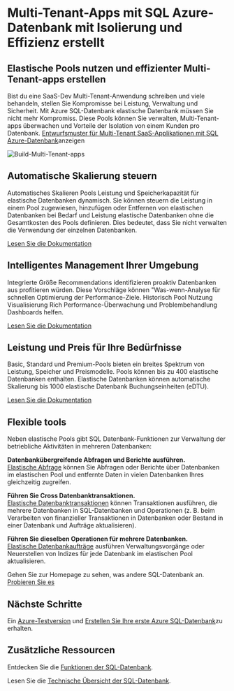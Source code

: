 <properties
   pageTitle="SQL Azure-Datenbank erstellt Multi-Tenant-Apps mit Isolierung und Effizienz"
   description="Erfahren Sie, wie SQL-Datenbank Multi-Tenant-apps erstellt"
   keywords=""
   services="sql-database"
   documentationCenter=""
   authors="CarlRabeler"
   manager="jhubbard"
   editor=""/>

<tags
   ms.service="sql-database"
   ms.devlang="NA"
   ms.topic="article"
   ms.tgt_pltfrm="NA"
   ms.workload="data-management"
   ms.date="10/13/2016"
   ms.author="carlrab"/>

# <a name="builds-multi-tenant-apps-with-azure-sql-database-with-isolation-and-efficiency"></a>Multi-Tenant-Apps mit SQL Azure-Datenbank mit Isolierung und Effizienz erstellt

## <a name="leverage-elastic-pools-and-build-more-efficient-multi-tenant-apps"></a>Elastische Pools nutzen und effizienter Multi-Tenant-apps erstellen

Bist du eine SaaS-Dev Multi-Tenant-Anwendung schreiben und viele behandeln, stellen Sie Kompromisse bei Leistung, Verwaltung und Sicherheit. Mit Azure SQL-Datenbank elastische Datenbank müssen Sie nicht mehr Kompromiss. Diese Pools können Sie verwalten, Multi-Tenant-apps überwachen und Vorteile der Isolation von einem Kunden pro Datenbank. [Entwurfsmuster für Multi-Tenant SaaS-Applikationen mit SQL Azure-Datenbank](sql-database-design-patterns-multi-tenancy-saas-applications.md)anzeigen

![Build-Multi-Tenant-apps](./media/sql-database-build-multi-tenant-apps/sql-database-build-multi-tenant-apps.png)

## <a name="auto-scaling-you-control"></a>Automatische Skalierung steuern

Automatisches Skalieren Pools Leistung und Speicherkapazität für elastische Datenbanken dynamisch. Sie können steuern die Leistung in einem Pool zugewiesen, hinzufügen oder Entfernen von elastischen Datenbanken bei Bedarf und Leistung elastische Datenbanken ohne die Gesamtkosten des Pools definieren. Dies bedeutet, dass Sie nicht verwalten die Verwendung der einzelnen Datenbanken.

[Lesen Sie die Dokumentation](sql-database-elastic-pool.md)

## <a name="intelligent-management-of-your-environment"></a>Intelligentes Management Ihrer Umgebung

Integrierte Größe Recommendations identifizieren proaktiv Datenbanken aus profitieren würden. Diese Vorschläge können "Was-wenn-Analyse für schnellen Optimierung der Performance-Ziele. Historisch Pool Nutzung Visualisierung Rich Performance-Überwachung und Problembehandlung Dashboards helfen.

[Lesen Sie die Dokumentation](sql-database-elastic-pool-guidance.md)

## <a name="performance-and-price-to-meet-your-needs"></a>Leistung und Preis für Ihre Bedürfnisse

Basic, Standard und Premium-Pools bieten ein breites Spektrum von Leistung, Speicher und Preismodelle. Pools können bis zu 400 elastische Datenbanken enthalten. Elastische Datenbanken können automatische Skalierung bis 1000 elastische Datenbank Buchungseinheiten (eDTU).

[Lesen Sie die Dokumentation](https://azure.microsoft.com/pricing/details/sql-database/?b=16.50)

## <a name="elastic-tools"></a>Flexible tools

Neben elastische Pools gibt SQL Datenbank-Funktionen zur Verwaltung der betriebliche Aktivitäten in mehreren Datenbanken:

**Datenbankübergreifende Abfragen und Berichte ausführen.**  
[Elastische Abfrage](sql-database-elastic-query-overview.md) können Sie Abfragen oder Berichte über Datenbanken im elastischen Pool und entfernte Daten in vielen Datenbanken Ihres gleichzeitig zugreifen.

**Führen Sie Cross Datenbanktransaktionen.**  
[Elastische Datenbanktransaktionen](sql-database-elastic-transactions-overview.md) können Transaktionen ausführen, die mehrere Datenbanken in SQL-Datenbanken und Operationen (z. B. beim Verarbeiten von finanzieller Transaktionen in Datenbanken oder Bestand in einer Datenbank und Aufträge aktualisieren).

**Führen Sie dieselben Operationen für mehrere Datenbanken.**  
[Elastische Datenbankaufträge](sql-database-elastic-jobs-overview.md) ausführen Verwaltungsvorgänge oder Neuerstellen von Indizes für jede Datenbank im elastischen Pool aktualisieren.

Gehen Sie zur Homepage zu sehen, was andere SQL-Datenbank an.
[Probieren Sie es](https://azure.microsoft.com/services/sql-database/) 

## <a name="next-steps"></a>Nächste Schritte

Ein [Azure-Testversion](https://azure.microsoft.com/get-started/) und [Erstellen Sie Ihre erste Azure SQL-Datenbank](sql-database-get-started.md)zu erhalten.

## <a name="additional-resources"></a>Zusätzliche Ressourcen

Entdecken Sie die [Funktionen der SQL-Datenbank](https://azure.microsoft.com/services/sql-database/).
 
Lesen Sie die [Technische Übersicht der SQL-Datenbank](sql-database-technical-overview.md).  
